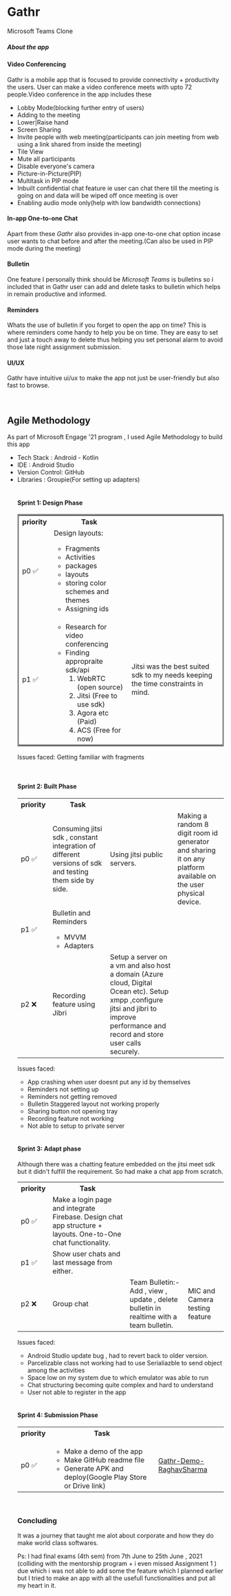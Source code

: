 <head>
    <meta charset="UTF-8">
    <meta http-equiv="X-UA-Compatible" content="IE=edge">
    <meta name="viewport" content="width=device-width, initial-scale=1.0">
</head>
<body>
    <h1>Gathr</h1>
    <p>Microsoft Teams Clone</p>
    <h5>About the app</h5>
    <h4>Video Conferencing</h4>
    <p>Gathr is a mobile app that is focused to provide connectivity + productivity the users.
        User can make a video conference meets with upto 72 people.Video conference in the app includes these</p>
        <ul>
            <li>Lobby Mode(blocking further entry of users)</li>
            <li>Adding to the meeting</li>
            <li>Lower|Raise hand</li>
            <li>Screen Sharing</li>
            <li>Invite people with web meeting(participants can join meeting from web using a link shared from inside the meeting)</li>
            <li>Tile View</li>
            <li>Mute all participants</li>
            <li>Disable everyone's camera</li>
            <li>Picture-in-Picture(PIP)</li>
            <li>Multitask in PIP mode</li>
            <li>Inbuilt confidential chat feature ie user can chat there till the meeting is going on and data will be wiped off once meeting is over</li>
            <li>Enabling audio mode only(help with low bandwidth connections)</li>
        </ul>
    <h4>In-app One-to-one Chat</h4>
    <p> Apart from these <i>Gathr</i> also provides in-app one-to-one chat option incase user wants to chat before and after the meeting.(Can also be used in PIP mode during the meeting)</p>
   <h4>Bulletin</h4>
    <p>One feature I personally think should be <i>Microsoft Teams</i> is bulletins so i included that in Gathr user can add and delete tasks to bulletin which helps in remain productive and informed. </p>
  <h4>Reminders</h4>
    <p>Whats the use of bulletin if you forget to open the app on time?
        This is where reminders come handy to help you be on time.
        They are easy to set and just a touch away to delete thus helping you set personal alarm to avoid those late night assignment submission.</p> 
    <h4>UI/UX</h4>
   <p>Gathr have intuitive ui/ux to make the app not just be user-friendly but also fast to browse.</p>
    <br>
   <h2>Agile Methodology</h2>
        As part of Microsoft Engage '21 program , I used Agile Methodology to build this app
    <ul><li>   Tech Stack : Android - Kotlin</li>
      <li> IDE : Android Studio</li>
      <li> Version Control: GitHub</li>
       <li>Libraries : Groupie(For setting up adapters)</li>
        <br>
   <h4>Sprint 1: Design Phase</h4>
        <table style="border-style: solid;">
            <tr>
                <th>priority</th>
                <th>Task</th>
            </tr>
            <tr>
                <td>p0 ✅</td>
                <td>
                    Design layouts: 
                    <ul>
                        <li>Fragments</li>
                        <li>Activities</li>
                        <li>packages</li>
                        <li>layouts</li>
                        <li>storing color schemes and themes</li>
                        <li>Assigning ids</li>
                    </ul>
                </td>
            </tr>
            <tr>
                <td>p1 ✅</td>
                <td>
                    <ul>
                        <li>Research for video conferencing</li>
                        <li>Finding appropraite sdk/api 
                            <ol>
                                <li>WebRTC (open source)</li>
                                <li>Jitsi (Free to use sdk)</li>
                                <li>Agora etc (Paid)</li>
                                <li>ACS (Free for now)</li>
                            </ol>
                        </li>
                    </ul>
                </td>
                <td>Jitsi was the best suited sdk to my needs keeping the time constraints in mind.</td>
            </tr>
        </table>
        <p>Issues faced: Getting familiar with fragments </p>
        <br>
   <h4>Sprint 2: Built Phase</h4>
        <table>
            <tr>
                <th>priority</th>
                <th>Task</th>
            </tr>
            <tr>
                <td>p0 ✅</td>
                <td>Consuming jitsi sdk , constant integration of different versions of sdk and testing them side by side.</td>
                  <td>  Using jitsi public servers.</td>
                  <td>  Making a random 8 digit room id generator and sharing it on any platform available on the user physical device.</td>
                </td>
            </tr>
            <tr>
                <td>p1 ✅</td>
                <td>Bulletin and Reminders
                    <ul>
                        <li>MVVM</li>
                        <li>Adapters</li>
                    </ul>
                </td>
            </tr>
            <tr>
                <td>p2 ❌</td>
                <td>Recording feature using Jibri</td>
                <td> Setup a server on a vm and also host a domain (Azure cloud, Digital Ocean etc).
                    Setup xmpp ,configure jitsi and jibri to improve performance and record and store user calls securely.
                </td>
            </tr>
        </table>
        <p>Issues faced:  </p>
        <ul>
          <li>App crashing when user doesnt put any id by themselves</li>
          <li>Reminders not setting up</li>
          <li>Reminders not getting removed</li>
          <li>Bulletin Staggered layout not working properly</li>
          <li>Sharing button not opening tray</li>
          <li>Recording feature not working</li>
          <li>Not able to setup to private server</li>
        </ul>
        <br>
   <h4>Sprint 3: Adapt phase</h4>
       Although there was a chatting feature embedded on the jitsi meet sdk but it didn't fulfill the requirement. So had make a chat app from scratch. 
        <table>
            <tr>
                <th>priority</th>
                <th>Task</th>
            </tr>
            <tr>
                <td>p0 ✅</td>
                <td>Make a login page and integrate Firebase.
                    Design chat app structure + layouts.
                    One-to-One chat functionality.
                </td>
            </tr>
            <tr>
                <td>p1 ✅</td>
                <td>
                    Show user chats and last message from either.
                </td>
            </tr>
            <tr>
                <td>p2 ❌</td>
                <td>Group chat</td>
                <td>Team Bulletin:- Add , view , update , delete bulletin in realtime with a team bulletin.</td>
                <td>MIC and Camera testing feature</td>
            </tr>
        </table>
        <p>Issues faced:  </p>
        <ul>
          <li>Android Studio update bug , had to revert back to older version.</li>
          <li>Parcelizable class not working had to use Serialiazble to send object among the activities</li>
          <li>Space low on my system due to which emulator was able to run</li>
          <li>Chat structuring becoming quite complex and hard to understand</li>
          <li>User not able to register in the app</li>
        </ul>
        <br>
        <h4>Sprint 4: Submission Phase</h4>
            <table>
                <tr>
                    <th>priority</th>
                    <th>Task</th>
                </tr>
                <tr>
                    <td>p0 ✅</td>
                    <td> <ul>
                            <li>Make a demo of the app</li>
                            <li>Make GitHub readme file</li>
                            <li>Generate APK and deploy(Google Play Store or Drive link)</li>
                        </ul> 
                    </td>
                    <td><a href="https://youtu.be/NCxPr2JpD3s">Gathr-Demo-RaghavSharma</a></td>
                </tr>
            </table>
            <br>
   <h3>Concluding</h3>
        It was a journey that taught me alot about corporate and how they do make world class softwares.
        <br>
        <p>Ps: I had final exams (4th sem) from 7th June to 25th June , 2021 (colliding with the mentorship program + i even missed Assignment 1 ) due which i was not able to add some the feature which I planned earlier but I tried to make an app with all the usefull functionalities and put all my heart in it.</p>
</body>
</html>
